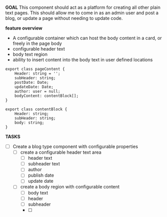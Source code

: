 **GOAL**
This component should act as a platform for creating all other plain text pages. This should allow me to come in as an admin user and post a blog, or update a page without needing to update code.


**feature overview**
* A configurable container which can host the body content in a card, or freely in the page body
* configurable header text
* body text region
* ability to insert content into the body text in user defined locations
  
  
```
export class pageContent {
	Header: string = '';
	subHeader: string;
	postDate: Date;
	updateDate: Date;
	author: user = null;
	bodyContent: contentBlock[];
}

export class contentBlock {
	Header: string;
	subHeader: string;
	body: string;
}
```


**TASKS**
- [ ] Create a blog type component with configurable properties
	- [ ] create a configurable header text area
		- [ ] header text
		- [ ] subheader text
		- [ ] author
		- [ ] publish date
		- [ ] update date
	- [ ] create a body region with configurable content 
		- [ ] body text
		- [ ] header
		- [ ] subheader
		- [ ] 